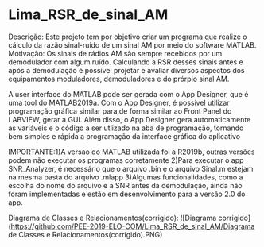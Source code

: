 # Lima_RSR_de_sinal_AM
Descrição: Este projeto tem por objetivo criar um programa que realize o cálculo da razão sinal-ruído de um sinal AM por meio do software MATLAB.
Motivação: Os sinais de rádios AM são sempre recebidos por um demodulador com algum ruído. Calculando a RSR desses sinais antes e após a demodulação
é possivel projetar e avaliar diversos aspectos dos equipamentos moduladores, demoduladores e do prórpio sinal AM.

A user interface do MATLAB pode ser gerada com o App Designer, que é uma tool do MATLAB2019a. Com o App Designer, é possivel utilizar programação gráfica similar para,de forma similar ao Front Panel do LABVIEW, gerar a GUI. Além disso, o App Designer gera automaticamente as variáveis e o código a ser utlizado na aba de programação, tornando bem simples e rápida a programação da interface gráfica do aplicativo

IMPORTANTE:1)A versao do MATLAB utilizada foi a R2019b, outras versões podem não executar os programas corretamente
           2)Para executar o app SNR_Analyzer, é necessário que o arquivo .bin e o arquivo Sinal.m estejam na mesma pasta do
           arquivo .mlapp
           3)Algumas funcionalidades, como a escolha do nome do arquivo e a SNR antes da demodulação, ainda não foram implementadas e                estão em desenvolvimento para a versão 2.0 do app.

Diagrama de Classes e Relacionamentos(corrigido):
![Diagrama corrigido](https://github.com/PEE-2019-ELO-COM/Lima_RSR_de_sinal_AM/Diagrama de Classes e Relacionamentos(corrigido).PNG)


